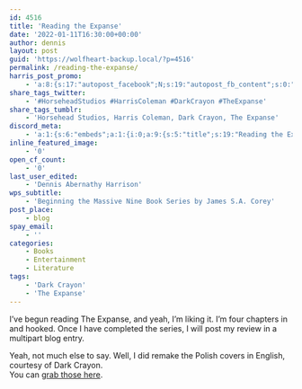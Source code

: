 ```yaml
---
id: 4516
title: 'Reading the Expanse'
date: '2022-01-11T16:30:00+00:00'
author: dennis
layout: post
guid: 'https://wolfheart-backup.local/?p=4516'
permalink: /reading-the-expanse/
harris_post_promo:
    - 'a:8:{s:17:"autopost_facebook";N;s:19:"autopost_fb_content";s:0:"";s:16:"autopost_twitter";N;s:19:"autopost_tw_content";s:0:"";s:15:"autopost_tumblr";N;s:19:"autopost_tu_content";s:0:"";s:16:"autopost_discord";N;s:19:"autopost_di_content";s:0:"";}'
share_tags_twitter:
    - '#HorseheadStudios #HarrisColeman #DarkCrayon #TheExpanse'
share_tags_tumblr:
    - 'Horsehead Studios, Harris Coleman, Dark Crayon, The Expanse'
discord_meta:
    - 'a:1:{s:6:"embeds";a:1:{i:0;a:9:{s:5:"title";s:19:"Reading the Expanse";s:4:"type";s:4:"rich";s:5:"color";i:4996928;s:11:"description";s:601:"[nl]I''ve begun reading The Expanse, and yeah, I''m liking it. I''m four chapters in and hooked. Once I have completed the series, I will post my review in a multipart blog entry.[nl][nl][nl][nl][nl][nl]**Topics:** [#Books](https://wolfheartstudios-022022.local/topic/entertainment/literature/books/) [#Entertainment](https://wolfheartstudios-022022.local/topic/entertainment/) [#Literature](https://wolfheartstudios-022022.local/topic/entertainment/literature/) [#Dark Crayon](https://wolfheartstudios-022022.local/tag/dark-crayon/) [#The Expanse](https://wolfheartstudios-022022.local/tag/the-expanse/)";s:3:"url";s:25:"https://wolfhe.art/hQ3g6r";s:9:"timestamp";s:25:"2022-01-11T16:30:00-06:00";s:6:"footer";a:2:{s:4:"text";s:40:"Wolfheart Studios | Image by Dark Crayon";s:8:"icon_url";s:39:"https://cdn.horsehead.tv/32x32/logo.png";}s:6:"author";a:2:{s:4:"name";s:25:"Dennis Abernathy Harrison";s:8:"icon_url";s:81:"https://secure.gravatar.com/avatar/46bd34a2a271159557a75f870d29d02d?s=32&d=mm&r=g";}s:5:"image";a:1:{s:3:"url";s:52:"https://cloud.wolfheart.tv/X94t4lkz64Dq-1536x864.png";}}}}'
inline_featured_image:
    - '0'
open_cf_count:
    - '0'
last_user_edited:
    - 'Dennis Abernathy Harrison'
wps_subtitle:
    - 'Beginning the Massive Nine Book Series by James S.A. Corey'
post_place:
    - blog
spay_email:
    - ''
categories:
    - Books
    - Entertainment
    - Literature
tags:
    - 'Dark Crayon'
    - 'The Expanse'
---
```


I’ve begun reading The Expanse, and yeah, I’m liking it. I’m four chapters in and hooked. Once I have completed the series, I will post my review in a multipart blog entry.

Yeah, not much else to say. Well, I did remake the Polish covers in English, courtesy of Dark Crayon.  
You can [grab those here](https://www.dropbox.com/s/gq9xtbzklpqw72q/The%20Expanse%20Covers.zip?dl=1).